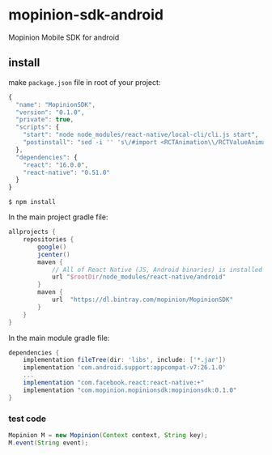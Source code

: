 # mopinion-sdk-android
Mopinion Mobile SDK for android

## install

make `package.json` file in root of your project:

```javascript
{
  "name": "MopinionSDK",
  "version": "0.1.0",
  "private": true,
  "scripts": {
    "start": "node node_modules/react-native/local-cli/cli.js start",
	"postinstall": "sed -i '' 's\/#import <RCTAnimation\\/RCTValueAnimatedNode.h>\/#import \"RCTValueAnimatedNode.h\"\/' ./node_modules/react-native/Libraries/NativeAnimation/RCTNativeAnimatedNodesManager.h && sed -i '' 's#<fishhook/fishhook.h>#\"fishhook.h\"#g' ./node_modules/react-native/Libraries/WebSocket/RCTReconnectingWebSocket.m"
  },
  "dependencies": {
    "react": "16.0.0",
    "react-native": "0.51.0"
  }
}
```

`$ npm install`

In the main project gradle file:

```gradle
allprojects {
    repositories {
        google()
        jcenter()
        maven {
            // All of React Native (JS, Android binaries) is installed from npm
            url "$rootDir/node_modules/react-native/android"
        }
        maven {
            url  "https://dl.bintray.com/mopinion/MopinionSDK"
        }
    }
}
```

In the main module gradle file:

```gradle
dependencies {
    implementation fileTree(dir: 'libs', include: ['*.jar'])
    implementation 'com.android.support:appcompat-v7:26.1.0'
    ...
    implementation "com.facebook.react:react-native:+"    
    implementation "com.mopinion.mopinionsdk:mopinionsdk:0.1.0"
}
```
### test code
```java
Mopinion M = new Mopinion(Context context, String key);
M.event(String event);
```